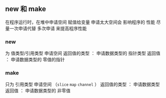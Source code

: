 ##  new 和 make
在程序运行时，在堆中申请空间 赋值给变量
申请太大空间会 影响程序的 性能
尽量一次申请代替 多次申请 来提高程序性能

###   new
为 值类型/引用类型 申请空间
返回值的类型 ： 申请数据类型的 指针类型
返回值       ： 申请数据类型的 零值的指针


###   make
只为 引用类型 申请空间 （`slice` `map` `channel` ）
返回值的类型 ： 申请数据类型
返回值       ： 申请数据类型的 非零值
